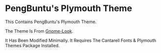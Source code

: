 # PengBuntu's Plymouth Theme

This Contains PengBuntu's Plymouth Theme.

The Theme Is From [Gnome-Look](https://www.gnome-look.org/p/2112595).

It Has Been Modified Minimally. It Requires The Cantarell Fonts & Plymouth Themes Package Installed.
